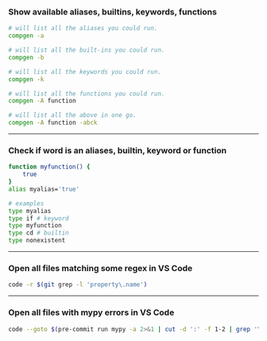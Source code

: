 
### Show available aliases, builtins, keywords, functions

```sh
# will list all the aliases you could run.
compgen -a

# will list all the built-ins you could run.
compgen -b

# will list all the keywords you could run.
compgen -k

# will list all the functions you could run.
compgen -A function

# will list all the above in one go.
compgen -A function -abck
```

---

### Check if word is an aliases, builtin, keyword or function

```sh
function myfunction() {
    true
}
alias myalias='true'

# examples
type myalias
type if # keyword
type myfunction
type cd # builtin
type nonexistent
```

---

### Open all files matching some regex in VS Code

```sh
code -r $(git grep -l 'property\.name')
```

---

### Open all files with mypy errors in VS Code

```sh
code --goto $(pre-commit run mypy -a 2>&1 | cut -d ':' -f 1-2 | grep '\.py')
```
